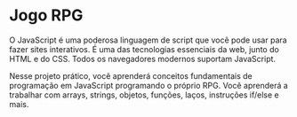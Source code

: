 # Jogo RPG

O JavaScript é uma poderosa linguagem de script que você pode usar para fazer sites interativos. É uma das tecnologias essenciais da web, junto do HTML e do CSS. Todos os navegadores modernos suportam JavaScript.

Nesse projeto prático, você aprenderá conceitos fundamentais de programação em JavaScript programando o próprio RPG. Você aprenderá a trabalhar com arrays, strings, objetos, funções, laços, instruções if/else e mais.